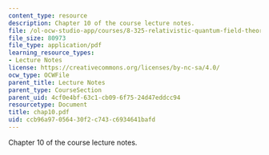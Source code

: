 ```yaml
---
content_type: resource
description: Chapter 10 of the course lecture notes.
file: /ol-ocw-studio-app/courses/8-325-relativistic-quantum-field-theory-iii-spring-2003/ccb96a97056430f2c743c6934641bafd_chap10.pdf
file_size: 80973
file_type: application/pdf
learning_resource_types:
- Lecture Notes
license: https://creativecommons.org/licenses/by-nc-sa/4.0/
ocw_type: OCWFile
parent_title: Lecture Notes
parent_type: CourseSection
parent_uid: 4cf0e4bf-63c1-cb09-6f75-24d47eddcc94
resourcetype: Document
title: chap10.pdf
uid: ccb96a97-0564-30f2-c743-c6934641bafd
---
```

Chapter 10 of the course lecture notes.